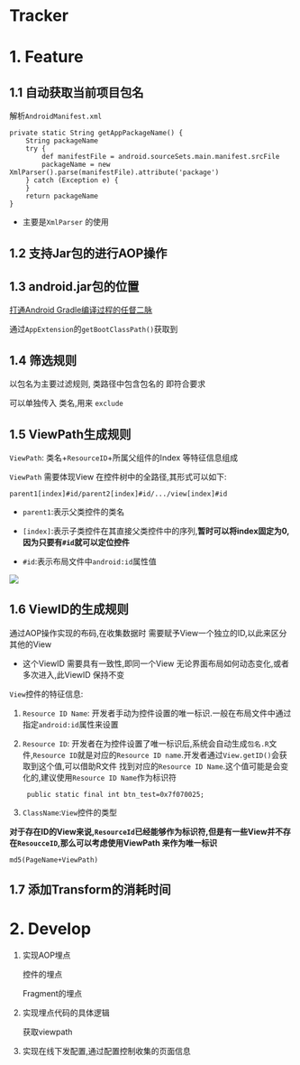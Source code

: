 # Tracker

[](https://www.jianshu.com/p/8459a75ce5ca)

# 1. Feature

## 1.1 自动获取当前项目包名

解析`AndroidManifest.xml`

    private static String getAppPackageName() {
        String packageName
        try {
            def manifestFile = android.sourceSets.main.manifest.srcFile
            packageName = new XmlParser().parse(manifestFile).attribute('package')
        } catch (Exception e) {
        }
        return packageName
    }

- 主要是`XmlParser` 的使用

## 1.2 支持Jar包的进行AOP操作


## 1.3 android.jar包的位置

[打通Android Gradle编译过程的任督二脉](http://www.10tiao.com/html/223/201605/2651231835/1.html)

通过`AppExtension`的`getBootClassPath()`获取到


## 1.4 筛选规则

以包名为主要过滤规则, 类路径中包含包名的  即符合要求

可以单独传入 类名,用来 `exclude`


## 1.5 ViewPath生成规则

`ViewPath`: 类名+`ResourceID`+所属父组件的Index 等特征信息组成

`ViewPath` 需要体现View 在控件树中的全路径,其形式可以如下:

	parent1[index]#id/parent2[index]#id/.../view[index]#id

- `parent1`:表示父类控件的类名

- `[index]`:表示子类控件在其直接父类控件中的序列,**暂时可以将index固定为0,因为只要有`#id`就可以定位控件**

- `#id`:表示布局文件中`android:id`属性值

![](http://nos.netease.com/knowledge/eceb7098-e3d9-48fb-9599-18cb5e38a7b4)




## 1.6 ViewID的生成规则

通过AOP操作实现的布码,在收集数据时 需要赋予View一个独立的ID,以此来区分其他的View

- 这个ViewID 需要具有一致性,即同一个View 无论界面布局如何动态变化,或者多次进入,此ViewID 保持不变


`View`控件的特征信息:

1. `Resource ID Name`: 开发者手动为控件设置的唯一标识.一般在布局文件中通过指定`android:id`属性来设置

2. `Resource ID`: 开发者在为控件设置了唯一标识后,系统会自动生成`包名.R`文件,`Resource ID`就是对应的`Resource ID name`.开发者通过`View.getID()`会获取到这个值,可以借助R文件 找到对应的`Resource ID Name`.这个值可能是会变化的,建议使用`Resource ID Name`作为标识符

	    public static final int btn_test=0x7f070025;

3. `ClassName`:`View`控件的类型


**对于存在ID的View来说,`ResourceId`已经能够作为标识符,但是有一些View并不存在`ResoucceID`,那么可以考虑使用ViewPath 来作为唯一标识**

	md5(PageName+ViewPath)


## 1.7 添加Transform的消耗时间



# 2. Develop

1. 实现AOP埋点

	控件的埋点

	Fragment的埋点

2. 实现埋点代码的具体逻辑

	获取viewpath

3. 实现在线下发配置,通过配置控制收集的页面信息